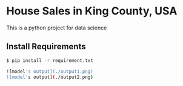 # House Sales in King County, USA
This is a python project for data science

## Install Requirements
```bash
$ pip install -r requirement.txt

![model's output](./output1.png)
![model's output](./output2.png)

```

